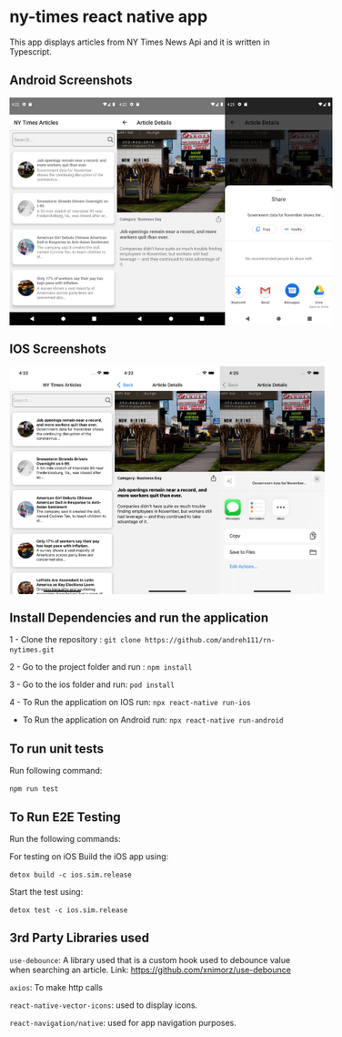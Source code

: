 # ny-times react native app
This app displays articles from NY Times News Api and it is written in Typescript.

## Android Screenshots
<div style="display:flex;flex-direction:row">
    <img style="width:200px;height:400px;margin:10" src="https://github.com/andreh111/rn-nytimes/blob/master/demos/android/Screenshot_1641309756.png?raw=true"/>
    <img style="width:200px;height:400px;margin:10" src="https://github.com/andreh111/rn-nytimes/blob/master/demos/android/Screenshot_1641309772.png?raw=true"/>
    <img style="width:200px;height:400px;margin:10" src="https://github.com/andreh111/rn-nytimes/blob/master/demos/android/Screenshot_1641309918.png?raw=true"/>
</div>

## IOS Screenshots

<div style="display:flex;flex-direction:row">
    <img style="width:200px;height:400px;margin:10" src="https://github.com/andreh111/rn-nytimes/blob/master/demos/ios/Simulator%20Screen%20Shot%20-%20iPhone%2013%20-%202022-01-04%20at%2016.22.43.png?raw=true"/>
    <img style="width:200px;height:400px;margin:10" src="https://github.com/andreh111/rn-nytimes/blob/master/demos/ios/Simulator%20Screen%20Shot%20-%20iPhone%2013%20-%202022-01-04%20at%2016.22.47.png?raw=true"/>
    <img style="width:200px;height:400px;margin:10" src="https://github.com/andreh111/rn-nytimes/blob/master/demos/ios/Simulator%20Screen%20Shot%20-%20iPhone%2013%20-%202022-01-04%20at%2016.25.01.png?raw=true"/>
</div>





## Install Dependencies and run the application

1 - Clone the repository : `git clone https://github.com/andreh111/rn-nytimes.git`

2 - Go to the project folder and run : `npm install`

3 - Go to the ios folder and run: `pod install`

4 - To Run the application on IOS run: `npx react-native run-ios`
  - To Run the application on Android run: `npx react-native run-android`


## To run unit tests

Run following command:

`npm run test`


## To Run E2E Testing

Run the following commands: 


For testing on iOS
Build the iOS app using:

`detox build -c ios.sim.release`

Start the test using:

`detox test -c ios.sim.release`


## 3rd Party Libraries used

`use-debounce`: A library used that is a custom hook used to debounce value when searching an article. Link: https://github.com/xnimorz/use-debounce

`axios`: To make http calls

`react-native-vector-icons`: used to display icons.

`react-navigation/native`: used for app navigation purposes.